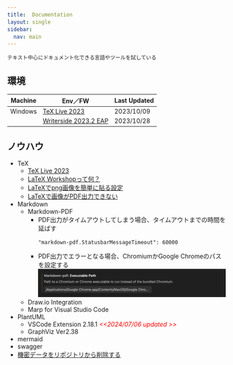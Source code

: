 ```yaml
---
title:  Documentation
layout: single
sidebar:
  nav: main
---
```

```
テキスト中心にドキュメント化できる言語やツールを試している
```
##  環境

  |Machine    |Env／FW                                                               |Last Updated
  |-----------|----------------------------------------------------------------------|----------
  |Windows    |[TeX Live 2023](https://www.tug.org/texlive/)                         |2023/10/09
  |           |[Writerside 2023.2 EAP](https://www.jetbrains.com/ja-jp/writerside/)  |2023/10/28

##  ノウハウ
  - TeX
    - [TeX Live 2023](https://www.tug.org/texlive/) 
    - [LaTeX Workshopって何？](https://qiita.com/moinslut/items/bc1d1b1e13cb38377406)
    - [LaTeXでpng画像を簡単に貼る設定](https://naolark.wordpress.com/2017/01/09/latex%e3%81%a7png%e7%94%bb%e5%83%8f%e3%82%92%e7%b0%a1%e5%8d%98%e3%81%ab%e8%b2%bc%e3%82%8b%e8%a8%ad%e5%ae%9a/#:~:text=Latex%E3%81%A7png%E7%94%BB%E5%83%8F%E3%82%92%E7%B0%A1%E5%8D%98%E3%81%AB%E8%B2%BC%E3%82%8B%E8%A8%AD%E5%AE%9A%201%201.%20bb%E6%83%85%E5%A0%B1%E3%82%92%E8%87%AA%E5%8B%95%E3%81%A7%E5%8F%96%E5%BE%97%E3%81%99%E3%82%8B%20%E3%81%BE%E3%81%9A%E3%81%AFLatex%E3%81%AE%E3%82%B3%E3%83%B3%E3%83%91%E3%82%A4%E3%83%AB%E6%99%82%E3%81%ABbb%E6%83%85%E5%A0%B1%E3%82%92%E8%87%AA%E5%8B%95%E3%81%A7%E5%8F%96%E5%BE%97%E3%81%A7%E3%81%8D%E3%82%8B%E3%82%88%E3%81%86%E3%81%AB%E8%A8%AD%E5%AE%9A%E3%81%97%E3%81%BE%E3%81%99%E3%80%82%20%2Fusr%2Flocal%2Ftexlive%2Ftexmf-local%2Fweb2c%2Ftexmf.cnf%20%E3%81%AB%E4%BB%A5%E4%B8%8B%E3%81%AE%E6%96%87%E3%82%92%E8%BF%BD%E5%8A%A0%E3%81%97%E3%81%BE%E3%81%99%E3%80%82%20...,%E3%83%9E%E3%82%AF%E3%83%AD%E3%82%92%E5%AE%9A%E7%BE%A9%E3%81%99%E3%82%8B%20%E3%81%93%E3%81%93%E3%81%BE%E3%81%A7%E3%81%8F%E3%82%8C%E3%81%B0%E3%81%BB%E3%81%A8%E3%82%93%E3%81%A9%E7%B5%82%E3%82%8F%E3%81%A3%E3%81%9F%E3%82%82%E5%90%8C%E7%84%B6%E3%81%A7%E3%81%99%E3%81%8C%E3%80%81%E3%83%9E%E3%82%AF%E3%83%AD%E3%82%92%E5%AE%9A%E7%BE%A9%E3%81%97%E3%81%A61%E8%A1%8C%E3%81%A7%E7%94%BB%E5%83%8F%E3%82%92%E8%B2%BC%E3%82%8C%E3%82%8B%E3%82%88%E3%81%86%E3%81%AB%E3%81%97%E3%81%A6%E3%81%8A%E3%81%8D%E3%81%BE%E3%81%97%E3%82%87%E3%81%86%E3%80%82%20...%203%203.%20%28%E3%81%8A%E3%81%BE%E3%81%91%29%202%E3%81%A4%E3%81%AE%E7%94%BB%E5%83%8F%E3%82%92%E6%A8%AA%E4%B8%A6%E3%81%B3%E3%81%AB%E8%B2%BC%E3%82%8B%E3%83%9E%E3%82%AF%E3%83%AD%E5%AE%9A%E7%BE%A9%20)
    - [LaTeXで画像がPDF出力できない](https://teratail.com/questions/185373)
  - Markdown
    - Markdown-PDF
      - PDF出力がタイムアウトしてしまう場合、タイムアウトまでの時間を延ばす
        ```
        "markdown-pdf.StatusbarMessageTimeout": 60000
        ```
      - PDF出力でエラーとなる場合、ChromiumかGoogle Chromeのパスを設定する
        ![Executable Path](/images/VisualStudioCode/20240831_Markdown-pdf_ChromePath.png)
    - Draw.io Integration
    - Marp for Visual Studio Code
  - PlantUML
    - VSCode Extension 2.18.1 <span style="color: red;">*<<2024/07/06 updated >>*</span>
    - GraphViz Ver2.38
  - mermaid
  - swagger
  - [機密データをリポジトリから削除する](https://docs.github.com/ja/github/authenticating-to-github/removing-sensitive-data-from-a-repository)
